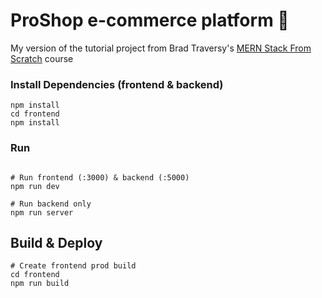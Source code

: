 # ProShop e-commerce platform 🛒
My version of the tutorial project from Brad Traversy's [MERN Stack From Scratch](https://www.traversymedia.com/mern-stack-from-scratch) course

### Install Dependencies (frontend & backend)

```
npm install
cd frontend
npm install
```

### Run

```

# Run frontend (:3000) & backend (:5000)
npm run dev

# Run backend only
npm run server
```

## Build & Deploy

```
# Create frontend prod build
cd frontend
npm run build
```
